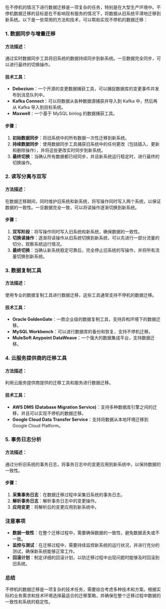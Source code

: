 在不停机的情况下进行数据迁移是一项复杂的任务，特别是在大型生产环境中。不停机数据迁移的目标是在不影响现有服务的情况下，将数据从旧系统平滑地迁移到新系统。以下是一些常用的方法和技术，可以帮助实现不停机的数据迁移：

### 1. 数据同步与增量迁移

#### 方法描述：

通过实时数据同步工具将旧系统的数据持续同步到新系统。一旦数据完全同步，可以进行最终的切换操作。

#### 技术工具：

- **Debezium**：一个开源的变更数据捕获工具，可以捕捉数据库的变更事件并发布到消息队列中。
- **Kafka Connect**：可以将数据从各种数据源捕获并导入到 Kafka 中，然后再从 Kafka 导入到目标系统。
- **Maxwell**：一个基于 MySQL binlog 的数据捕获工具。

#### 步骤：

1. **初始数据同步**：将旧系统中的所有数据一次性迁移到新系统。
2. **持续数据同步**：使用数据同步工具捕获旧系统中的任何更改（包括插入、更新和删除操作），并将这些更改实时同步到新系统。
3. **最终切换**：当确认所有数据都已经同步，并且新系统运行稳定时，进行最终的切换操作。

### 2. 读写分离与双写

#### 方法描述：

在数据迁移期间，同时维护旧系统和新系统，将写操作同时写入两个系统，以保证数据的一致性。一旦数据完全一致，可以将读操作逐渐切换到新系统。

#### 步骤：

1. **双写阶段**：将写操作同时写入旧系统和新系统，确保数据的一致性。
2. **切换读操作**：逐渐将读操作从旧系统切换到新系统，可以先进行一部分流量的切分，观察系统运行情况。
3. **最终切换**：当确认新系统稳定可靠后，完全停止旧系统的写操作，并将所有流量切换到新系统。

### 3. 数据复制工具

#### 方法描述：

使用专业的数据复制工具进行数据迁移，这些工具通常支持不停机的数据迁移。

#### 技术工具：

- **Oracle GoldenGate**：一款企业级的数据复制工具，支持异构环境下的数据迁移。
- **MySQL Workbench**：可以进行数据库的备份和恢复，支持不停机迁移。
- **MuleSoft Anypoint DataWeave**：一个强大的数据集成平台，支持数据迁移。

### 4. 云服务提供商的迁移工具

#### 方法描述：

利用云服务提供商提供的迁移工具和服务进行数据迁移。

#### 技术工具：

- **AWS DMS (Database Migration Service)**：支持多种数据库引擎之间的迁移，并且可以实现不停机的数据迁移。
- **Google Cloud Data Transfer Service**：支持将数据从本地环境迁移到 Google Cloud Platform。

### 5. 事务日志分析

#### 方法描述：

通过分析旧系统的事务日志，将事务日志中的变更应用到新系统中，以保持数据的一致性。

#### 步骤：

1. **采集事务日志**：在数据迁移过程中采集旧系统的事务日志。
2. **解析事务日志**：解析事务日志中的变更操作。
3. **应用变更**：将解析后的变更应用到新系统中。

### 注意事项

- **数据一致性**：在整个迁移过程中，需要确保数据的一致性，避免数据丢失或不一致。
- **监控与测试**：在迁移过程中，需要持续监控新系统的运行状况，并进行充分的测试，确保新系统能够正常工作。
- **回滚计划**：制定详细的回滚计划，以防迁移过程中出现问题时能够及时回滚到旧系统。

### 总结

不停机的数据迁移是一项复杂的技术任务，需要综合考虑多种技术和方案。根据实际的业务需求和技术环境选择最适合的迁移策略，并确保在整个迁移过程中数据的一致性和系统的稳定性。
